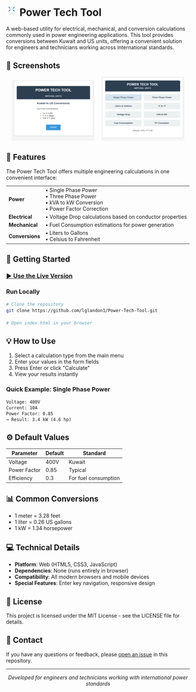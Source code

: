 # <img src="https://github.com/lglandon1/Power-Tech-Tool/blob/main/Light%20Icon%20No%20Background.png" alt="Tool Icon" width="30" height="30"> Power Tech Tool

A web-based utility for electrical, mechanical, and conversion calculations commonly used in power engineering applications. This tool provides conversions between Kuwait and US units, offering a convenient solution for engineers and technicians working across international standards.

## 📱 Screenshots

<p align="center">
  <img src="https://github.com/lglandon1/Power-Tech-Tool/blob/main/Screenshot%202025-03-31%201.png" alt="Main Menu" width="45%">
  &nbsp; &nbsp;
  <img src="https://github.com/lglandon1/Power-Tech-Tool/blob/main/Screenshot%202025-03-31%202.png" alt="Calculator Screen" width="45%">
</p>

## 🔧 Features

The Power Tech Tool offers multiple engineering calculations in one convenient interface:

<table>
  <tr>
    <td><b>Power</b></td>
    <td>
      • Single Phase Power <br>
      • Three Phase Power <br>
      • kVA to kW Conversion <br>
      • Power Factor Correction
    </td>
  </tr>
  <tr>
    <td><b>Electrical</b></td>
    <td>• Voltage Drop calculations based on conductor properties</td>
  </tr>
  <tr>
    <td><b>Mechanical</b></td>
    <td>• Fuel Consumption estimations for power generation</td>
  </tr>
  <tr>
    <td><b>Conversions</b></td>
    <td>
      • Liters to Gallons <br>
      • Celsius to Fahrenheit
    </td>
  </tr>
</table>

## 🚀 Getting Started

### [▶️ Use the Live Version](https://lglandon1.github.io/Power-Tech-Tool/)

### Run Locally
```bash
# Clone the repository
git clone https://github.com/lglandon1/Power-Tech-Tool.git

# Open index.html in your browser
```

## 💡 How to Use

1. Select a calculation type from the main menu
2. Enter your values in the form fields
3. Press Enter or click "Calculate"
4. View your results instantly

### Quick Example: Single Phase Power

```
Voltage: 400V
Current: 10A
Power Factor: 0.85
→ Result: 3.4 kW (4.6 hp)
```

## ⚙️ Default Values

| Parameter | Default | Standard |
|-----------|---------|----------|
| Voltage | 400V | Kuwait |
| Power Factor | 0.85 | Typical |
| Efficiency | 0.3 | For fuel consumption |

## 📊 Common Conversions

- 1 meter = 3.28 feet
- 1 liter = 0.26 US gallons
- 1 kW = 1.34 horsepower

## 💻 Technical Details

- **Platform**: Web (HTML5, CSS3, JavaScript)
- **Dependencies**: None (runs entirely in browser)
- **Compatibility**: All modern browsers and mobile devices
- **Special Features**: Enter key navigation, responsive design

## 📄 License

This project is licensed under the MIT License - see the LICENSE file for details.

## 📧 Contact

If you have any questions or feedback, please [open an issue](https://github.com/lglandon1/Power-Tech-Tool/issues) in this repository.

---

<p align="center">
  <i>Developed for engineers and technicians working with international power standards</i>
</p>
